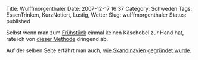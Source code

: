 Title: Wulffmorgenthaler
Date: 2007-12-17 16:37
Category: Schweden
Tags: EssenTrinken, KurzNotiert, Lustig, Wetter
Slug: wulffmorgenthaler
Status: published

Selbst wenn man zum
[Frühstück](http://www.fiket.de/2007/08/05/wort-der-woche-frukost/)
einmal keinen Käsehobel zur Hand hat, rate ich von [dieser
Methode](http://www.wulffmorgenthaler.com/strip.aspx?id=8d771eb8-96db-4885-b040-e3ab6db3162e)
dringend ab.

Auf der selben Seite erfährt man auch, [wie Skandinavien gegründet
wurde](http://www.wulffmorgenthaler.com/strip.aspx?id=e2be0ae3-8c19-46de-999a-29e59154ce75).

